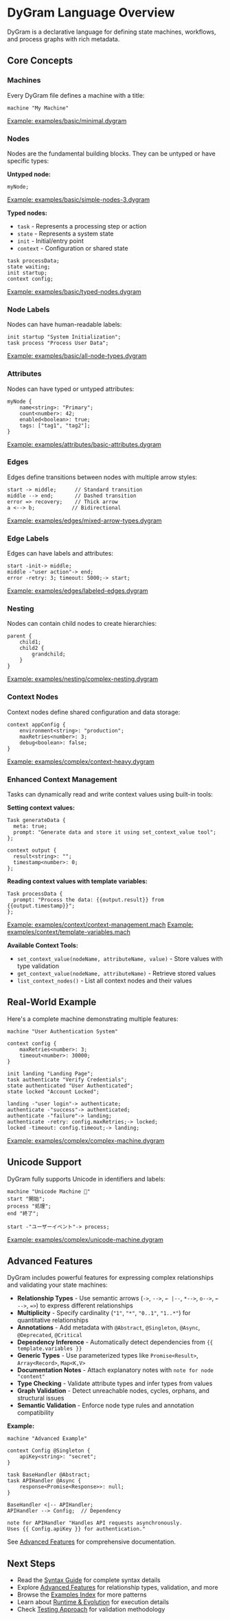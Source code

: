 
# DyGram Language Overview

DyGram is a declarative language for defining state machines, workflows, and process graphs with rich metadata.

## Core Concepts

### Machines
Every DyGram file defines a machine with a title:

```dygram
machine "My Machine"
```

[Example: examples/basic/minimal.dygram](../examples/basic/minimal.dygram)

### Nodes
Nodes are the fundamental building blocks. They can be untyped or have specific types:

**Untyped node:**

```dygram
myNode;
```

[Example: examples/basic/simple-nodes-3.dygram](../examples/basic/simple-nodes-3.dygram)

**Typed nodes:**
- `task` - Represents a processing step or action
- `state` - Represents a system state
- `init` - Initial/entry point
- `context` - Configuration or shared state

```dygram
task processData;
state waiting;
init startup;
context config;
```

[Example: examples/basic/typed-nodes.dygram](../examples/basic/typed-nodes.dygram)

### Node Labels
Nodes can have human-readable labels:

```dygram
init startup "System Initialization";
task process "Process User Data";
```

[Example: examples/basic/all-node-types.dygram](../examples/basic/all-node-types.dygram)

### Attributes
Nodes can have typed or untyped attributes:

```dygram
myNode {
    name<string>: "Primary";
    count<number>: 42;
    enabled<boolean>: true;
    tags: ["tag1", "tag2"];
}
```

[Example: examples/attributes/basic-attributes.dygram](../examples/attributes/basic-attributes.dygram)

### Edges
Edges define transitions between nodes with multiple arrow styles:

```dygram
start -> middle;      // Standard transition
middle --> end;       // Dashed transition
error => recovery;    // Thick arrow
a <--> b;            // Bidirectional
```

[Example: examples/edges/mixed-arrow-types.dygram](../examples/edges/mixed-arrow-types.dygram)

### Edge Labels
Edges can have labels and attributes:

```dygram
start -init-> middle;
middle -"user action"-> end;
error -retry: 3; timeout: 5000;-> start;
```

[Example: examples/edges/labeled-edges.dygram](../examples/edges/labeled-edges.dygram)

### Nesting
Nodes can contain child nodes to create hierarchies:

```dygram
parent {
    child1;
    child2 {
        grandchild;
    }
}
```

[Example: examples/nesting/complex-nesting.dygram](../examples/nesting/complex-nesting.dygram)

### Context Nodes
Context nodes define shared configuration and data storage:

```dygram
context appConfig {
    environment<string>: "production";
    maxRetries<number>: 3;
    debug<boolean>: false;
}
```

[Example: examples/complex/context-heavy.dygram](../examples/complex/context-heavy.dygram)

### Enhanced Context Management
Tasks can dynamically read and write context values using built-in tools:

**Setting context values:**

```dygram
Task generateData {
  meta: true;
  prompt: "Generate data and store it using set_context_value tool";
};

context output {
  result<string>: "";
  timestamp<number>: 0;
};
```

**Reading context values with template variables:**

```dygram
Task processData {
  prompt: "Process the data: {{output.result}} from {{output.timestamp}}";
};
```

[Example: examples/context/context-management.mach](../examples/context/context-management.mach)
[Example: examples/context/template-variables.mach](../examples/context/template-variables.mach)

**Available Context Tools:**
- `set_context_value(nodeName, attributeName, value)` - Store values with type validation
- `get_context_value(nodeName, attributeName)` - Retrieve stored values
- `list_context_nodes()` - List all context nodes and their values

## Real-World Example

Here's a complete machine demonstrating multiple features:

```dygram
machine "User Authentication System"

context config {
    maxRetries<number>: 3;
    timeout<number>: 30000;
}

init landing "Landing Page";
task authenticate "Verify Credentials";
state authenticated "User Authenticated";
state locked "Account Locked";

landing -"user login"-> authenticate;
authenticate -"success"-> authenticated;
authenticate -"failure"-> landing;
authenticate -retry: config.maxRetries;-> locked;
locked -timeout: config.timeout;-> landing;
```

[Example: examples/complex/complex-machine.dygram](../examples/complex/complex-machine.dygram)

## Unicode Support

DyGram fully supports Unicode in identifiers and labels:

```dygram
machine "Unicode Machine 🔄"
start "開始";
process "処理";
end "終了";

start -"ユーザーイベント"-> process;
```

[Example: examples/complex/unicode-machine.dygram](../examples/complex/unicode-machine.dygram)

## Advanced Features

DyGram includes powerful features for expressing complex relationships and validating your state machines:

- **Relationship Types** - Use semantic arrows (`->`, `-->`, `← |--`, `*-->`, `o-->`, `← -->`, `=>`) to express different relationships
- **Multiplicity** - Specify cardinality (`"1"`, `"*"`, `"0..1"`, `"1..*"`) for quantitative relationships
- **Annotations** - Add metadata with `@Abstract`, `@Singleton`, `@Async`, `@Deprecated`, `@Critical`
- **Dependency Inference** - Automatically detect dependencies from `{{ template.variables }}`
- **Generic Types** - Use parameterized types like `Promise<Result>`, `Array<Record>`, `Map<K,V>`
- **Documentation Notes** - Attach explanatory notes with `note for node "content"`
- **Type Checking** - Validate attribute types and infer types from values
- **Graph Validation** - Detect unreachable nodes, cycles, orphans, and structural issues
- **Semantic Validation** - Enforce node type rules and annotation compatibility

**Example:**

```dygram
machine "Advanced Example"

context Config @Singleton {
    apiKey<string>: "secret";
}

task BaseHandler @Abstract;
task APIHandler @Async {
    response<Promise<Response>>: null;
}

BaseHandler <|-- APIHandler;
APIHandler --> Config;  // Dependency

note for APIHandler "Handles API requests asynchronously.
Uses {{ Config.apiKey }} for authentication."
```

See [Advanced Features](advanced-features.html) for comprehensive documentation.

## Next Steps

- Read the [Syntax Guide](syntax-guide.html) for complete syntax details
- Explore [Advanced Features](advanced-features.html) for relationship types, validation, and more
- Browse the [Examples Index](examples-index.html) for more patterns
- Learn about [Runtime & Evolution](runtime-and-evolution.html) for execution details
- Check [Testing Approach](testing-approach.html) for validation methodology


